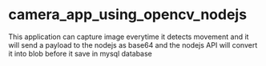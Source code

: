 # camera_app_using_opencv_nodejs
This application can capture image everytime it detects movement and it will send a payload to the nodejs as base64 and the nodejs API will convert it into blob before it save in mysql database
